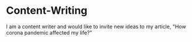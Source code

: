 # Content-Writing
I am a content writer and would like to invite new ideas to my article, "How corona pandemic affected my life?"
